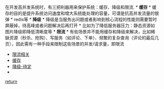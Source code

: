 在开发高并发系统时，有三把利器用来保护系统：缓存、降级和限流.
    * **缓存**
        * 缓存的目的是提升系统访问速度和增大系统能处理的容量，可谓是抗高并发流量的银弹
        * redis等
    * **降级**
        * 降级是当服务出问题或者影响到核心流程的性能则需要暂时屏蔽掉，待高峰或者问题解决后再打开
        * 比如为了降低服务器压力：静态资源如图片降级即降低清晰度等
    * **限流**
        * 有些场景并不能用缓存和降级来解决，比如稀缺资源（秒杀、抢购）、写服务（如评论、下单）、频繁的复杂查询（评论的最后几页），因此需有一种手段来限制这些场景的并发/请求量，即限流
        

* [限流相关](limit.md)
* [缓存](./../redis/README.md)
* [降级-待定]()
* []()

[return](./../README.md)